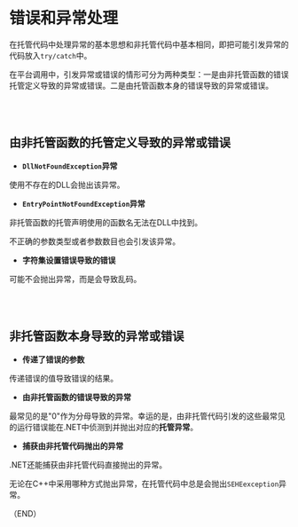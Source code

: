 # 错误和异常处理    

在托管代码中处理异常的基本思想和非托管代码中基本相同，即把可能引发异常的代码放入`try/catch`中。    

在平台调用中，引发异常或错误的情形可分为两种类型：一是由非托管函数的错误托管定义导致的异常或错误。二是由托管函数本身的错误导致的异常或错误。    

<br />
<br />


## 由非托管函数的托管定义导致的异常或错误    

- **`DllNotFoundException`异常**    

使用不存在的DLL会抛出该异常。    

- **`EntryPointNotFoundException`异常**    

非托管函数的托管声明使用的函数名无法在DLL中找到。  

不正确的参数类型或者参数数目也会引发该异常。    

- **字符集设置错误导致的错误**    

可能不会抛出异常，而是会导致乱码。    


<br />
<br />



## 非托管函数本身导致的异常或错误    

- **传递了错误的参数**    

传递错误的值导致错误的结果。    

- **由非托管函数的错误导致的异常**    

最常见的是"0"作为分母导致的异常。幸运的是，由非托管代码引发的这些最常见的运行错误能在.NET中侦测到并抛出对应的**托管异常**。    


- **捕获由非托管代码抛出的异常**    

.NET还能捕获由非托管代码直接抛出的异常。    

无论在C++中采用哪种方式抛出异常，在托管代码中总是会抛出`SEHEexception`异常。    


（END）    
